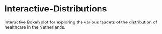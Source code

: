 # Interactive-Distributions
Interactive Bokeh plot for exploring the various faacets of the distribution of healthcare in the Netherlands.
